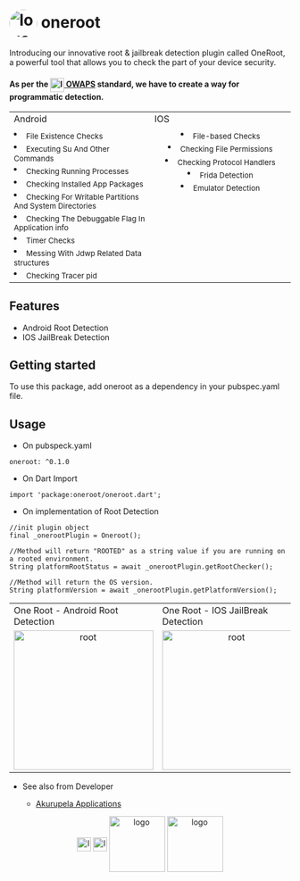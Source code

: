 # <img src="https://raw.githubusercontent.com/udithperera-dev/oneroot/e44f9473e69bd669c047d54abdb276d9babc4cdd/logo.png" width="50px" alt="logo" align="center" style="border-radius:50%"> oneroot

Introducing our innovative root & jailbreak detection plugin called OneRoot, a powerful tool that allows you to check the part of your device security.
#### As per the [<img src="https://mas.owasp.org/assets/logo_circle.png" width="25px" alt="logo" align="center"> OWAPS](https://mas.owasp.org) standard, we have to create a way for programmatic detection.

<table>
  <tr>
    <td>Android</td>
    <td>IOS</td>
  </tr>
  <tr>
    <td width="30%" style="text-align: left;" align="left" valign="top">
      <li> <sub>File Existence Checks</sub></li>
      <li> <sub>Executing Su And Other Commands</sub></li>
      <li> <sub>Checking Running Processes</sub></li>
      <li> <sub>Checking Installed App Packages</sub></li>
      <li> <sub>Checking For Writable Partitions And System Directories</sub></li>
      <li> <sub>Checking The Debuggable Flag In Application info</sub></li>
      <li> <sub>Timer Checks</sub></li>
      <li> <sub>Messing With Jdwp Related Data structures</sub></li>
      <li> <sub>Checking Tracer pid</sub></li>
    </td>
    <td width="30%" style="text-align: center;" align="left" valign="top">
       <li> <sub>File-based Checks</sub></li>
       <li> <sub>Checking File Permissions</sub></li>
       <li> <sub>Checking Protocol Handlers</sub></li>
       <li> <sub>Frida Detection</sub></li>
       <li> <sub>Emulator Detection</sub></li>
    </td>
  </tr>
 </table>

## Features

- Android Root Detection
- IOS JailBreak Detection


## Getting started

To use this package, add oneroot as a dependency in your pubspec.yaml file.

## Usage

- On pubspeck.yaml

```
oneroot: ^0.1.0
```

- On Dart Import

```
import 'package:oneroot/oneroot.dart';
```

- On implementation of Root Detection

```
//init plugin object
final _onerootPlugin = Oneroot();

//Method will return "ROOTED" as a string value if you are running on a rooted environment.
String platformRootStatus = await _onerootPlugin.getRootChecker();

//Method will return the OS version.
String platformVersion = await _onerootPlugin.getPlatformVersion();
```

<table>
  <tr>
    <td>One Root - Android Root Detection</td>
    <td>One Root - IOS JailBreak Detection</td>
  </tr>
  <tr>
    <td width="30%" style="text-align: center;" align="left" valign="top"><img src="https://github.com/udithperera-dev/oneroot/raw/d27a4354c1438602856b2acf6a2e210e19b56cf5/on_android.png" alt="root" style="width:250px;"/></td>
    <td width="30%" style="text-align: center;" align="left" valign="top"><img src="https://raw.githubusercontent.com/udithperera-dev/oneroot/6906a0aa1e419ee47af21061ffc39546f643be31/on_ios.png" alt="root" style="width:250px;"/></td>
  </tr>
 </table>

- See also from Developer

  - [Akurupela Applications](https://akurupela.com)

<p align="center">
      <img src="https://raw.githubusercontent.com/udithperera-dev/oneroot/e44f9473e69bd669c047d54abdb276d9babc4cdd/logo.png" width="25px" alt="logo" align="center">
      <img src="https://www.akurupela.com/assets/images/images_info/ap_logo.png" width="25px" alt="logo" align="center">
      <img src="https://storage.googleapis.com/cms-storage-bucket/6a07d8a62f4308d2b854.svg" width="100px" alt="logo" align="center">
      <img src="https://pub.dev/static/hash-tihrt5d6/img/pub-dev-logo.svg" width="100px" alt="logo" align="center">
</p>
